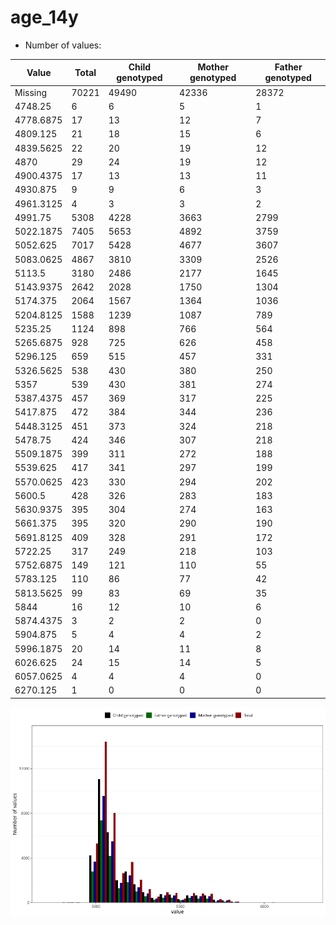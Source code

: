 # age_14y
- Number of values:

| Value | Total | Child genotyped | Mother genotyped | Father genotyped |
| ----- | ----- | --------------- | ---------------- | ---------------- |
| Missing | 70221 | 49490 | 42336 | 28372 |
| 4748.25 | 6 | 6 | 5 |1 |
| 4778.6875 | 17 | 13 | 12 |7 |
| 4809.125 | 21 | 18 | 15 |6 |
| 4839.5625 | 22 | 20 | 19 |12 |
| 4870 | 29 | 24 | 19 |12 |
| 4900.4375 | 17 | 13 | 13 |11 |
| 4930.875 | 9 | 9 | 6 |3 |
| 4961.3125 | 4 | 3 | 3 |2 |
| 4991.75 | 5308 | 4228 | 3663 |2799 |
| 5022.1875 | 7405 | 5653 | 4892 |3759 |
| 5052.625 | 7017 | 5428 | 4677 |3607 |
| 5083.0625 | 4867 | 3810 | 3309 |2526 |
| 5113.5 | 3180 | 2486 | 2177 |1645 |
| 5143.9375 | 2642 | 2028 | 1750 |1304 |
| 5174.375 | 2064 | 1567 | 1364 |1036 |
| 5204.8125 | 1588 | 1239 | 1087 |789 |
| 5235.25 | 1124 | 898 | 766 |564 |
| 5265.6875 | 928 | 725 | 626 |458 |
| 5296.125 | 659 | 515 | 457 |331 |
| 5326.5625 | 538 | 430 | 380 |250 |
| 5357 | 539 | 430 | 381 |274 |
| 5387.4375 | 457 | 369 | 317 |225 |
| 5417.875 | 472 | 384 | 344 |236 |
| 5448.3125 | 451 | 373 | 324 |218 |
| 5478.75 | 424 | 346 | 307 |218 |
| 5509.1875 | 399 | 311 | 272 |188 |
| 5539.625 | 417 | 341 | 297 |199 |
| 5570.0625 | 423 | 330 | 294 |202 |
| 5600.5 | 428 | 326 | 283 |183 |
| 5630.9375 | 395 | 304 | 274 |163 |
| 5661.375 | 395 | 320 | 290 |190 |
| 5691.8125 | 409 | 328 | 291 |172 |
| 5722.25 | 317 | 249 | 218 |103 |
| 5752.6875 | 149 | 121 | 110 |55 |
| 5783.125 | 110 | 86 | 77 |42 |
| 5813.5625 | 99 | 83 | 69 |35 |
| 5844 | 16 | 12 | 10 |6 |
| 5874.4375 | 3 | 2 | 2 |0 |
| 5904.875 | 5 | 4 | 4 |2 |
| 5996.1875 | 20 | 14 | 11 |8 |
| 6026.625 | 24 | 15 | 14 |5 |
| 6057.0625 | 4 | 4 | 4 |0 |
| 6270.125 | 1 | 0 | 0 |0 |



![](age_14y_n.png)



